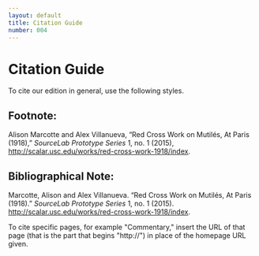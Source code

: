 ```yaml
---
layout: default
title: Citation Guide
number: 004
---
```

# Citation Guide

To cite our edition in general, use the following styles.

## Footnote:

Alison Marcotte and Alex Villanueva, “Red Cross Work on Mutilés, At Paris (1918),” *SourceLab Prototype Series* 1, no. 1 (2015), http://scalar.usc.edu/works/red-cross-work-1918/index.

## Bibliographical Note:

Marcotte, Alison and Alex Villanueva. “Red Cross Work on Mutilés, At Paris (1918).” *SourceLab Prototype Series* 1, no. 1 (2015). http://scalar.usc.edu/works/red-cross-work-1918/index.


To cite specific pages, for example "Commentary," insert the URL of that page (that is the part that begins "http://") in place of the homepage URL given.



